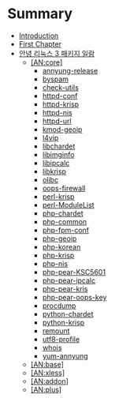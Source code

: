 # Summary

* [Introduction](README.md)
* [First Chapter](chapter1.md)
* [안녕 리눅스 3 패키지 일람](AnNyung3-Package-Catalog.md)
   * [[AN:core]](AnNyung3-Core-Packages.md)
       * [annyung-release](pkg-core-annyung-release.md)
       * [byspam](pkg-core-byspam.md)
       * [check-utils](pkg-core-check-utilsmd.md)
       * [httpd-conf](pkg-core-httpd-confmd.md)
       * [httpd-krisp](pkg-core-httpd-krispmd.md)
       * [httpd-nis](pkg-core-httpd-nismd.md)
       * [httpd-url](pkg-core-httpd-urlmd.md)
       * [kmod-geoip](pkg-core-kmod-geoipmd.md)
       * [l4vip](pkg-core-l4vipmd.md)
       * [libchardet](pkg-core-libchardetmd.md)
       * [libimginfo](pkg-core-libimginfomd.md)
       * [libipcalc](pkg-core-libipcalcmd.md)
       * [libkrisp](pkg-core-libkrispmd.md)
       * [olibc](pkg-core-olibcmd.md)
       * [oops-firewall](pkg-core-oops-firewall.md)
       * [perl-krisp](pkg-core-perl-krisp.md)
       * [perl-ModuleList](pkg-core-perl-ModuleList.md)
       * [php-chardet](pkg-core-php-chardet.md)
       * [php-common](pkg-core-php-common.md)
       * [php-fpm-conf](pkg-core-php-fpm-conf.md)
       * [php-geoip](pkg-core-php-geoip)
       * [php-korean](pkg-core-php-korean.md)
       * [php-krisp](pkg-core-php-krisp.md)
       * [php-nis](pkg-core-php-nis.md)
       * [php-pear-KSC5601](pkg-core-php-pear-KSC5601.md)
       * [php-pear-ipcalc](pkg-core-php-pear-ipcalc.md)
       * [php-pear-kris](pkg-core-php-pear-krisp.md)
       * [php-pear-oops-key](pkg-core-php-pear-oops-key.md)
       * [procdump](pkg-core-procdump.md)
       * [python-chardet](pkg-core-python-chardet.md)
       * [python-krisp](pkg-core-python-krisp.md)
       * [remount](pkg-core-remount.md)
       * [utf8-profile](pkg-core-utf8-profile.md)
       * [whois](pkg-core-whois.md)
       * [yum-annyung](pkg-core-yum-annyung)
   * [[AN:base]](AnNyung3-Base-Packages.md)
   * [[AN:xless]](AnNyung3-Xless-Packages.md)
   * [[AN:addon]](AnNyung3-Addon-Packages.md)
   * [[AN:plus]](AnNyung3-Plus-Packages.md)

